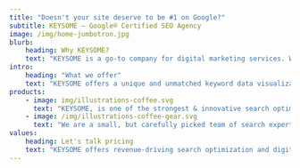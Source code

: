 ```yaml
---
title: "Doesn't your site deserve to be #1 on Google?"
subtitle: KEYSOME — Google® Certified SEO Agency
image: /img/home-jumbotron.jpg
blurb:
    heading: Why KEYSOME?
    text: "KEYSOME is a go-to company for digital marketing services. We offer premier services for data-driven search engine optimization, digital marketing & PPC. We provide affordable search optimization services to startups that bank their revenue on organic traffic and conversion-driven engagement."
intro:
    heading: "What we offer"
    text: "KEYSOME offers a unique and unmatched keyword data visualization, competitor analysis and link research. With a well-trained team and robust process, we offer our clients a wide range of search optimization-related services, supplemented by industry-ready search strategies."
products:
    - image: img/illustrations-coffee.svg
      text: "KEYSOME, is one of the strongest & innovative search optimization agency. We're pround to care to make a social impact and support local communities. Check our blogs, or contact us directly to learn more about us."
    - image: /img/illustrations-coffee-gear.svg
      text: "We are a small, but carefully picked team of search experts armed with the right gear and tools for every kind of experience level. No matter if your company is small or big, we just want to bring you value-for-money services."
values:
    heading: Let's talk pricing
    text: "KEYSOME offers revenue-driving search optimization and digital marketing strategy for forward-thinking teams. The real question is — How much is your time worth? KEYSOME is a startup for anyone who believes great ideas deserve its best. No idea is a bad idea. Its an exciting activity full of hope and promise, full of expectations. Get it right and you are one third of the way there! We tackle the most challenging problems & build products that have real impact. We turn any real-world use-cases into enduring products & passionately crafted platforms. Intelligent marketing solutions are at the heart of everything we do."
---
```


